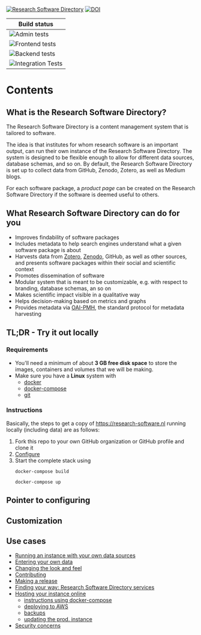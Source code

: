 [![Research Software Directory](https://img.shields.io/badge/rsd-Research%20Software%20Directory-00a3e3.svg)](https://www.research-software.nl/software/research-software-directory)
[![DOI](https://zenodo.org/badge/DOI/10.5281/zenodo.1154130.svg)](https://doi.org/10.5281/zenodo.1154130)

| Build status |
|---|
| ![Admin tests](https://github.com/research-software-directory/research-software-directory/workflows/Admin%20tests/badge.svg) |
| ![Frontend tests](https://github.com/research-software-directory/research-software-directory/workflows/Frontend%20tests/badge.svg) |
| ![Backend tests](https://github.com/research-software-directory/research-software-directory/workflows/Backend%20tests/badge.svg) |
| ![Integration Tests](https://github.com/research-software-directory/research-software-directory/workflows/Integration%20Tests/badge.svg) |

# Contents

## What is the Research Software Directory?

The Research Software Directory is a content management system that is tailored
to software.

The idea is that institutes for whom research software is an important output,
can run their own instance of the Research Software Directory. The system is
designed to be flexible enough to allow for different data sources, database
schemas, and so on. By default, the Research Software Directory is set up to
collect data from GitHub, Zenodo, Zotero, as well as Medium blogs.

For each software package, a _product page_ can be created on the Research
Software Directory if the software is deemed useful to others.

## What Research Software Directory can do for you
- Improves findability of software packages
- Includes metadata to help search engines understand what a given software package is about
- Harvests data from [Zotero](http://zotero.org/), [Zenodo](https://zenodo.org/), GitHub, as well as other sources, and presents software packages within their social and scientific context
- Promotes dissemination of software
- Modular system that is meant to be customizable, e.g. with respect to branding, database schemas, an so on
- Makes scientific impact visible in a qualitative way
- Helps decision-making based on metrics and graphs
- Provides metadata via [OAI-PMH](https://www.openarchives.org/pmh/), the standard protocol for metadata harvesting

## TL;DR - Try it out locally

### Requirements

- You'll need a minimum of about **3 GB free disk space** to
store the images, containers and volumes that we will be making.
- Make sure you have a **Linux** system with
  - [docker](https://docs.docker.com/install/)
  - [docker-compose](https://docs.docker.com/compose/install/)
  - [git](https://git-scm.com/book/en/v2/Getting-Started-Installing-Git)

### Instructions

Basically, the steps to get a copy of https://research-software.nl running locally (including data) are as follows:

1. Fork this repo to your own GitHub organization or GitHub profile and clone it
1. [Configure](/docs/configure.md)
1. Start the complete stack using
    ```shell
    docker-compose build
    ```
    ```shell
    docker-compose up
    ```

## Pointer to configuring
## Customization

## Use cases
- [Running an instance with your own data sources]()
- [Entering your own data](/docs/instruction/README.md)
- [Changing the look and feel]()
- [Contributing]()
- [Making a release]()
- [Finding your way: Research Software Directory services](/docs/services.md)
- [Hosting your instance online](/docs/hosting.md)
  - [instructions using docker-compose]()
  - [deploying to AWS]()
  - [backups]()
  - [updating the prod. instance]()
- [Security concerns](/docs/security.md)